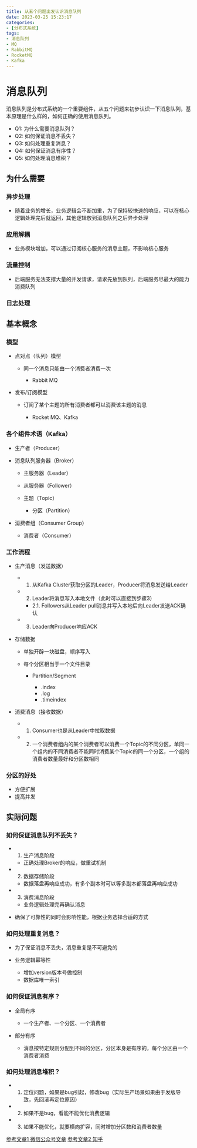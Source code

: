 ```yaml
---
title: 从五个问题出发认识消息队列
date: 2023-03-25 15:23:17
categories:
- [分布式系统]
tags:
- 消息队列
- MQ
- RabbitMQ
- RocketMQ
- Kafka
---
```

# 消息队列
消息队列是分布式系统的一个重要组件，从五个问题来初步认识一下消息队列，基本原理是什么样的，如何正确的使用消息队列。
- Q1: 为什么需要消息队列？
- Q2: 如何保证消息不丢失？
- Q3: 如何处理重复消息？
- Q4: 如何保证消息有序性？
- Q5: 如何处理消息堆积？

## 为什么需要

### 异步处理

- 随着业务的增长，业务逻辑会不断加重，为了保持较快速的响应，可以在核心逻辑处理完后就返回，其他逻辑放到消息队列之后异步处理

### 应用解耦

- 业务模块增加，可以通过订阅核心服务的消息主题，不影响核心服务

### 流量控制

- 后端服务无法支撑大量的并发请求，请求先放到队列，后端服务尽最大的能力消费队列

### 日志处理

## 基本概念

### 模型

- 点对点（队列）模型

	- 同一个消息只能由一个消费者消费一次

		- Rabbit MQ

- 发布/订阅模型

	- 订阅了某个主题的所有消费者都可以消费该主题的消息

		- Rocket MQ、Kafka

### 各个组件术语（Kafka）

- 生产者（Producer）
- 消息队列服务器（Broker）

	- 主服务器（Leader）
	- 从服务器（Follower）
	- 主题（Topic）

		- 分区（Partition）

- 消费者组（Consumer Group）

	- 消费者（Consumer）

### 工作流程

- 生产消息（发送数据）

	- 1. 从Kafka Cluster获取分区的Leader，Producer将消息发送给Leader
	- 2. Leader将消息写入本地文件（此时可以直接到步骤3）

		- 2.1. Followers从Leader pull消息并写入本地后向Leader发送ACK确认

	- 3. Leader向Producer响应ACK

- 存储数据

	- 单独开辟一块磁盘，顺序写入
	- 每个分区相当于一个文件目录

		- Partition/Segment

			- .index
			- .log
			- .timeindex

- 消费消息（接收数据）

	- 1. Consumer也是从Leader中拉取数据
	- 2. 一个消费者组内的某个消费者可以消费一个Topic的不同分区，单同一个组内的不同消费者不能同时消费某个Topic的同一个分区，一个组的消费者数量最好和分区数相同

### 分区的好处

- 方便扩展
- 提高并发

## 实际问题

### 如何保证消息队列不丢失？

- 1. 生产消息阶段

	- 正确处理Broker的响应，做重试机制

- 2. 数据存储阶段

	- 数据落盘再响应成功，有多个副本时可以等多副本都落盘再响应成功

- 3. 消费消息阶段

	- 业务逻辑处理完再确认消息

- 确保了可靠性的同时会影响性能，根据业务选择合适的方式

### 如何处理重复消息？

- 为了保证消息不丢失，消息重复是不可避免的
- 业务逻辑幂等性

	- 增加version版本号做控制
	- 数据库唯一索引

### 如何保证消息有序？

- 全局有序

	- 一个生产者、一个分区、一个消费者

- 部分有序

	- 消息按特定规则分配到不同的分区，分区本身是有序的，每个分区由一个消费者消费

### 如何处理消息堆积？

- 1. 定位问题，如果是bug引起，修改bug（实际生产场景如果由于发版导致，先回滚再定位原因）
- 2. 如果不是bug，看能不能优化消费逻辑
- 3. 如果不能优化，就要横向扩容，同时增加分区数和消费者数量

[参考文章1 微信公众号文章](https://mp.weixin.qq.com/s/u6_WH-r1bRc4m7CUm21Tew)
[参考文章2 知乎](https://zhuanlan.zhihu.com/p/68052232)
